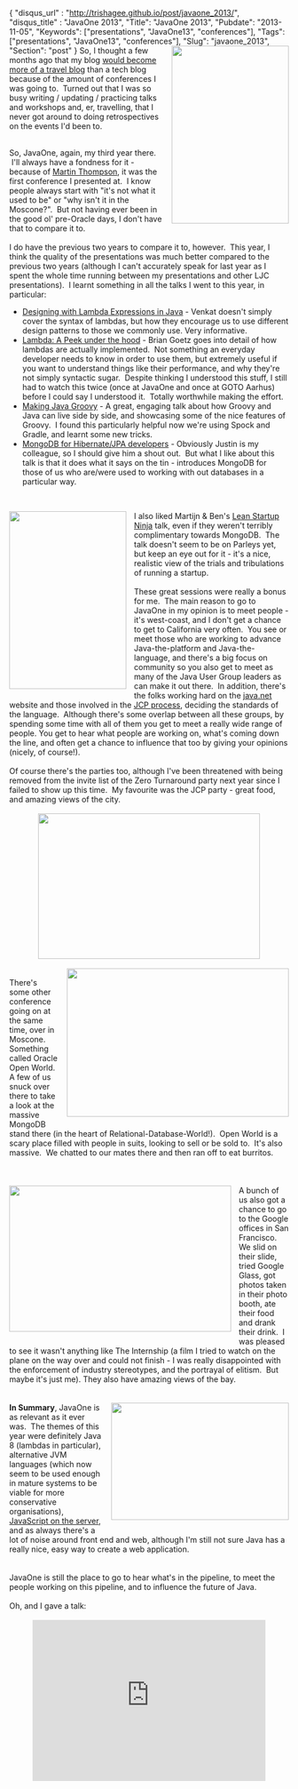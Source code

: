 {
 "disqus_url" : "http://trishagee.github.io/post/javaone_2013/",
 "disqus_title" : "JavaOne 2013",
 "Title": "JavaOne 2013",
 "Pubdate": "2013-11-05",
 "Keywords": ["presentations", "JavaOne13", "conferences"],
 "Tags": ["presentations", "JavaOne13", "conferences"],
 "Slug": "javaone_2013",
 "Section": "post"
}
<a href="http://3.bp.blogspot.com/-RpASMopn-iA/UnjQz9Tss-I/AAAAAAAAL8c/21JMVGxFuT8/s1600/DSC_1075.jpg" imageanchor="1" style="clear: right; float: right; margin-bottom: 1em; margin-left: 1em;"><img border="0" height="320" src="http://3.bp.blogspot.com/-RpASMopn-iA/UnjQz9Tss-I/AAAAAAAAL8c/21JMVGxFuT8/s320/DSC_1075.jpg" width="211" /></a>So, I thought a few months ago that my blog <a href="http://mechanitis.blogspot.co.uk/2013/09/javazone.html">would become more of a travel blog</a> than a tech blog because of the amount of conferences I was going to. &nbsp;Turned out that I was so busy writing / updating / practicing talks and workshops and, er, travelling, that I never got around to doing retrospectives on the events I'd been to.<br /><div><br /></div><div>So, JavaOne, again, my third year there. &nbsp;I'll always have a fondness for it - because of <a href="http://mechanical-sympathy.blogspot.com.es/">Martin Thompson</a>, it was the first conference I presented at. &nbsp;I know people always start with "it's not what it used to be" or "why isn't it in the Moscone?". &nbsp;But not having ever been in the good ol' pre-Oracle days, I don't have that to compare it to.</div><div><br /></div><div>I do have the previous two years to compare it to, however. &nbsp;This year, I think the quality of the presentations was much better compared to the previous two years (although I can't accurately speak for last year as I spent the whole time running between my presentations and other LJC presentations). &nbsp;I learnt something in all the talks I went to this year, in particular:</div><div><ul><li><a href="http://www.parleys.com/play/524f3d38e4b0c4f11ec57602/about">Designing with Lambda Expressions in Java</a> - Venkat doesn't simply cover the syntax of lambdas, but how they encourage us to use different design patterns to those we commonly use. Very informative.</li><li><a href="http://www.parleys.com/play/5251c164e4b0a43ac1212459/about">Lambda: A Peek under the hood</a> - Brian Goetz goes into detail of how lambdas are actually implemented. &nbsp;Not something an everyday developer needs to know in order to use them, but extremely useful if you want to understand things like their performance, and why they're not simply syntactic sugar. &nbsp;Despite thinking I understood this stuff, I still had to watch this twice (once at JavaOne and once at GOTO Aarhus) before I could say I understood it. &nbsp;Totally worthwhile making the effort.</li><li><a href="http://www.parleys.com/play/524f0463e4b0ab14e307d7bc/about">Making Java Groovy</a> - A great, engaging talk about how Groovy and Java can live side by side, and showcasing some of the nice features of Groovy. &nbsp;I found this particularly helpful now we're using Spock and Gradle, and learnt some new tricks.</li><li><a href="http://www.parleys.com/play/5250370ee4b0c4f11ec57641/about">MongoDB for Hibernate/JPA developers</a>&nbsp;- Obviously Justin is my colleague, so I should give him a shout out. &nbsp;But what I like about this talk is that it does what it says on the tin - introduces MongoDB for those of us who are/were used to working with out databases in a particular way.</li></ul><br /><ul></ul><div><a href="http://4.bp.blogspot.com/-6LKajHbAm6Y/UnjSZ7_2QlI/AAAAAAAAL8o/8XA5AVvEYP4/s1600/DSC_0626.jpg" imageanchor="1" style="clear: left; float: left; margin-bottom: 1em; margin-right: 1em;"><img border="0" height="320" src="http://4.bp.blogspot.com/-6LKajHbAm6Y/UnjSZ7_2QlI/AAAAAAAAL8o/8XA5AVvEYP4/s320/DSC_0626.jpg" width="211" /></a>I also liked Martijn &amp; Ben's <a href="https://oracleus.activeevents.com/2013/connect/sessionDetail.ww?SESSION_ID=3802">Lean Startup Ninja</a> talk, even if they weren't terribly complimentary towards MongoDB. &nbsp;The talk doesn't seem to be on Parleys yet, but keep an eye out for it - it's a nice, realistic view of the trials and tribulations of running a startup.</div><div><br /></div><div>These great sessions were really a bonus for me. &nbsp;The main reason to go to JavaOne in my opinion is to meet people - it's west-coast, and I don't get a chance to get to California very often. &nbsp;You see or meet those who are working to advance Java-the-platform and Java-the-language, and there's a big focus on community so you also get to meet as many of the Java User Group leaders as can make it out there. &nbsp;In addition, there's the folks working hard on the <a href="http://java.net/">java.net</a> website and those involved in the <a href="http://jcp.org/en/home/index">JCP process</a>, deciding the standards of the language. &nbsp;Although there's some overlap between all these groups, by spending some time with all of them you get to meet a really wide range of people. You get to hear what people are working on, what's coming down the line, and often get a chance to influence that too by giving your opinions (nicely, of course!).</div><div><div class="separator" style="clear: both; text-align: center;"><br /></div></div><div>Of course there's the parties too, although I've been threatened with being removed from the invite list of the Zero Turnaround party next year since I failed to show up this time. &nbsp;My favourite was the JCP party - great food, and amazing views of the city.<br /><br /><div class="separator" style="clear: both; text-align: center;"><a href="http://2.bp.blogspot.com/-2MEmpzgCoGE/UnjTq0XVQlI/AAAAAAAAL8w/hiLFac_YcuQ/s1600/DSC_0924.jpg" imageanchor="1" style="margin-left: 1em; margin-right: 1em;"><img border="0" height="262" src="http://2.bp.blogspot.com/-2MEmpzgCoGE/UnjTq0XVQlI/AAAAAAAAL8w/hiLFac_YcuQ/s400/DSC_0924.jpg" width="400" /></a></div></div><div><br /></div><div><a href="http://1.bp.blogspot.com/-WVlQ2KcG6xQ/UnjQAnkURoI/AAAAAAAAL8U/G5LjQYrY3Qo/s1600/MongoDB.jpg" imageanchor="1" style="clear: right; float: right; margin-bottom: 1em; margin-left: 1em;"><img border="0" height="267" src="http://1.bp.blogspot.com/-WVlQ2KcG6xQ/UnjQAnkURoI/AAAAAAAAL8U/G5LjQYrY3Qo/s400/MongoDB.jpg" width="400" /></a><br />There's some other conference going on at the same time, over in Moscone. Something called Oracle Open World. A few of us snuck over there to take a look at the massive MongoDB stand there (in the heart of Relational-Database-World!). &nbsp;Open World is a scary place filled with people in suits, looking to sell or be sold to. &nbsp;It's also massive. &nbsp;We chatted to our mates there and then ran off to eat burritos.<br /><br /><br /><br /></div><div><a href="http://1.bp.blogspot.com/-L5YJHRqiYsM/UnjTtx8lgkI/AAAAAAAAL88/2dZrxdLcvMU/s1600/DSC_0935.jpg" imageanchor="1" style="clear: left; float: left; margin-bottom: 1em; margin-right: 1em;"><img border="0" height="263" src="http://1.bp.blogspot.com/-L5YJHRqiYsM/UnjTtx8lgkI/AAAAAAAAL88/2dZrxdLcvMU/s400/DSC_0935.jpg" width="400" /></a>A bunch of us also got a chance to go to the Google offices in San Francisco. We slid on their slide, tried Google Glass, got photos taken in their photo booth, ate their food and drank their drink. &nbsp;I was pleased to see it wasn't anything like The Internship (a film I tried to watch on the plane on the way over and could not finish - I was really disappointed with the enforcement of industry stereotypes, and the portrayal of elitism. &nbsp;But maybe it's just me). They also have amazing views of the bay.<br /><br /><br /></div><div><div class="separator" style="clear: both; text-align: center;"><a href="http://1.bp.blogspot.com/-CmZqbfcPgd4/UnjhRjjaxaI/AAAAAAAAL9I/WLlZrYDEITQ/s1600/DSC_0704.jpg" imageanchor="1" style="clear: right; float: right; margin-bottom: 1em; margin-left: 1em;"><img border="0" height="211" src="http://1.bp.blogspot.com/-CmZqbfcPgd4/UnjhRjjaxaI/AAAAAAAAL9I/WLlZrYDEITQ/s320/DSC_0704.jpg" width="320" /></a></div><b>In Summary</b>, JavaOne is as relevant as it ever was. &nbsp;The themes of this year were definitely Java 8 (lambdas in particular), alternative JVM languages (which now seem to be used enough in mature systems to be viable for more conservative organisations), <a href="http://openjdk.java.net/projects/nashorn/">JavaScript on the server</a>, and as always there's a lot of noise around front end and web, although I'm still not sure Java has a really nice, easy way to create a web application. &nbsp;</div><div><br /></div><div><br />JavaOne is still the place to go to hear what's in the pipeline, to meet the people working on this pipeline, and to influence the future of Java.</div><div><br /></div><div>Oh, and I gave a talk:</div><div style="text-align: center;"><br /></div><div style="text-align: center;"><iframe frameborder="0" height="290" mozallowfullscreen="true" src="http://www.parleys.com/share.html#play/524f26a3e4b0a43ac1212393" type="text/html" webkitallowfullscreen="true" width="420">&amp;lt;br /&amp;gt;</iframe></div></div>
